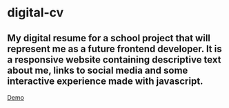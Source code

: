 # digital-cv

## My digital resume for a school project that will represent me as a future frontend developer. It is a responsive website containing descriptive text about me, links to social media and some interactive experience made with javascript. 

[Demo](https://petterfogel.github.io/digital-cv/)
